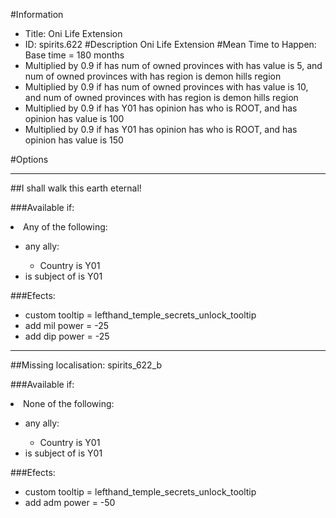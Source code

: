 #Information
 - Title: Oni Life Extension
 - ID: spirits.622
#Description
Oni Life Extension
#Mean Time to Happen:
Base time = 180 months
 - Multiplied by 0.9 if has num of owned provinces with has value is 5, and num of owned provinces with has region is demon hills region
 - Multiplied by 0.9 if has num of owned provinces with has value is 10, and num of owned provinces with has region is demon hills region
 - Multiplied by 0.9 if has Y01 has opinion has who is ROOT, and has opinion has value is 100
 - Multiplied by 0.9 if has Y01 has opinion has who is ROOT, and has opinion has value is 150

#Options

___
##I shall walk this earth eternal!

###Available if:
<li>Any of the following:</li><ul><li>any ally:</li><ul><li>Country is Y01</li></ul><li>is subject of is Y01</li></ul>

###Efects:<ul><li>custom tooltip = lefthand_temple_secrets_unlock_tooltip</li><li>add mil power = -25</li><li>add dip power = -25</li></ul>

___
##Missing localisation: spirits_622_b

###Available if:
<li>None of the following:</li><ul><li>any ally:</li><ul><li>Country is Y01</li></ul><li>is subject of is Y01</li></ul>

###Efects:<ul><li>custom tooltip = lefthand_temple_secrets_unlock_tooltip</li><li>add adm power = -50</li></ul>
